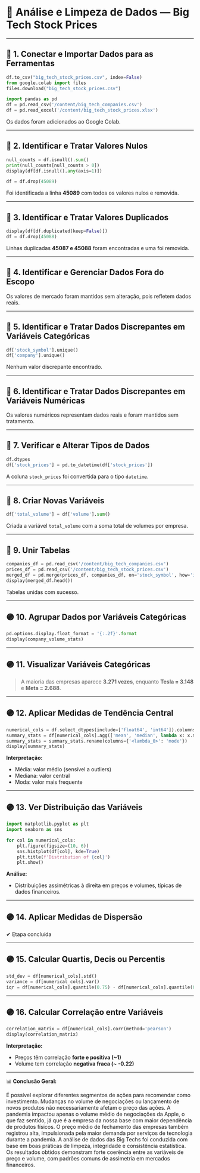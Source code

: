 # 🧠 Análise e Limpeza de Dados — Big Tech Stock Prices

---

## 🔵 1. Conectar e Importar Dados para as Ferramentas

```python
df.to_csv("big_tech_stock_prices.csv", index=False)
from google.colab import files
files.download("big_tech_stock_prices.csv")

import pandas as pd
df = pd.read_csv('/content/big_tech_companies.csv')
df = pd.read_excel('/content/big_tech_stock_prices.xlsx')
```

Os dados foram adicionados ao Google Colab.

---

## 🔵 2. Identificar e Tratar Valores Nulos

```python
null_counts = df.isnull().sum()
print(null_counts[null_counts > 0])
display(df[df.isnull().any(axis=1)])

df = df.drop(45089)
```

Foi identificada a linha **45089** com todos os valores nulos e removida.

---

## 🔵 3. Identificar e Tratar Valores Duplicados

```python
display(df[df.duplicated(keep=False)])
df = df.drop(45088)
```

Linhas duplicadas **45087 e 45088** foram encontradas e uma foi removida.

---

## 🔵 4. Identificar e Gerenciar Dados Fora do Escopo

Os valores de mercado foram mantidos sem alteração, pois refletem dados reais.

---

## 🔵 5. Identificar e Tratar Dados Discrepantes em Variáveis Categóricas

```python
df['stock_symbol'].unique()
df['company'].unique()
```

Nenhum valor discrepante encontrado.

---

## 🔵 6. Identificar e Tratar Dados Discrepantes em Variáveis Numéricas

Os valores numéricos representam dados reais e foram mantidos sem tratamento.

---

## 🔵 7. Verificar e Alterar Tipos de Dados

```python
df.dtypes
df['stock_prices'] = pd.to_datetime(df['stock_prices'])
```

A coluna `stock_prices` foi convertida para o tipo `datetime`.

---

## 🔵 8. Criar Novas Variáveis

```python
df['total_volume'] = df['volume'].sum()
```

Criada a variável `total_volume` com a soma total de volumes por empresa.

---

## 🔵 9. Unir Tabelas

```python
companies_df = pd.read_csv('/content/big_tech_companies.csv')
prices_df = pd.read_csv('/content/big_tech_stock_prices.csv')
merged_df = pd.merge(prices_df, companies_df, on='stock_symbol', how='inner')
display(merged_df.head())
```

Tabelas unidas com sucesso.

---

## 🟣 10. Agrupar Dados por Variáveis Categóricas

```python
pd.options.display.float_format = '{:.2f}'.format
display(company_volume_stats)
```

---

## 🟣 11. Visualizar Variáveis Categóricas

> A maioria das empresas aparece **3.271 vezes**, enquanto **Tesla = 3.148** e **Meta = 2.688**.

---

## 🟣 12. Aplicar Medidas de Tendência Central

```python
numerical_cols = df.select_dtypes(include=['float64', 'int64']).columns
summary_stats = df[numerical_cols].agg(['mean', 'median', lambda x: x.mode().iloc[0]])
summary_stats = summary_stats.rename(columns={'<lambda_0>': 'mode'})
display(summary_stats)
```

**Interpretação:**  
- Média: valor médio (sensível a outliers)  
- Mediana: valor central  
- Moda: valor mais frequente  

---

## 🟣 13. Ver Distribuição das Variáveis

```python
import matplotlib.pyplot as plt
import seaborn as sns

for col in numerical_cols:
    plt.figure(figsize=(10, 6))
    sns.histplot(df[col], kde=True)
    plt.title(f'Distribution of {col}')
    plt.show()
```

**Análise:**  
- Distribuições assimétricas à direita em preços e volumes, típicas de dados financeiros.

---

## 🟣 14. Aplicar Medidas de Dispersão

✔ Etapa concluída

---

## 🟣 15. Calcular Quartis, Decis ou Percentis

```python
std_dev = df[numerical_cols].std()
variance = df[numerical_cols].var()
iqr = df[numerical_cols].quantile(0.75) - df[numerical_cols].quantile(0.25)
```

---

## 🟣 16. Calcular Correlação entre Variáveis

```python
correlation_matrix = df[numerical_cols].corr(method='pearson')
display(correlation_matrix)
```

**Interpretação:**  
- Preços têm correlação **forte e positiva (~1)**  
- Volume tem correlação **negativa fraca (~ -0.22)**  

---

📊 **Conclusão Geral:**  

É possível explorar diferentes segmentos de ações para recomendar como investimento.
Mudanças no volume de negociações ou lançamento de novos produtos não necessariamente afetam o preço das ações.
A pandemia impactou apenas o volume médio de negociações da Apple, o que faz sentido, já que é a empresa da nossa base com maior dependência de produtos físicos.
O preço médio de fechamento das empresas também registrou alta, impulsionada pela maior demanda por serviços de tecnologia durante a pandemia.
A análise de dados das Big Techs foi conduzida com base em boas práticas de limpeza, integridade e consistência estatística.  
Os resultados obtidos demonstram forte coerência entre as variáveis de preço e volume, com padrões comuns de assimetria em mercados financeiros.
